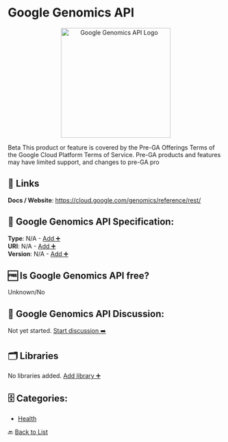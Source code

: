 # Google Genomics API
<p align="center">
    <img width="256" src="https://raw.githubusercontent.com/apis-list/apis-list/main/apis/google-genomics-api/logo_256x256.png" alt="Google Genomics API Logo"/>
</p>
Beta This product or feature is covered by the Pre-GA Offerings Terms of the Google Cloud Platform Terms of Service. Pre-GA products and features may have limited support, and changes to pre-GA pro

##  🔗 Links
**Docs / Website**: https://cloud.google.com/genomics/reference/rest/

## 🧬 Google Genomics API Specification:
**Type**: N/A - [Add ➕](https://github.com/apis-list/apis-list/edit/main/apis/google-genomics-api/google-genomics-api.yaml)  
**URI**: N/A - [Add ➕](https://github.com/apis-list/apis-list/edit/main/apis/google-genomics-api/google-genomics-api.yaml)  
**Version**: N/A - [Add ➕](https://github.com/apis-list/apis-list/edit/main/apis/google-genomics-api/google-genomics-api.yaml)

## 🆓 Is Google Genomics API free?
 Unknown/No 

## 💬 Google Genomics API Discussion:
Not yet started. [Start discussion ➡️](https://github.com/apis-list/apis-list/discussions/new)

## 🗂️ Libraries

No libraries added. [Add library ➕](https://github.com/apis-list/apis-list/edit/main/apis/google-genomics-api/google-genomics-api.yaml)    


## 🗄️ Categories:
- [Health](https://github.com/apis-list/apis-list#health-)

🔙  [Back to List](https://github.com/apis-list/apis-list)
